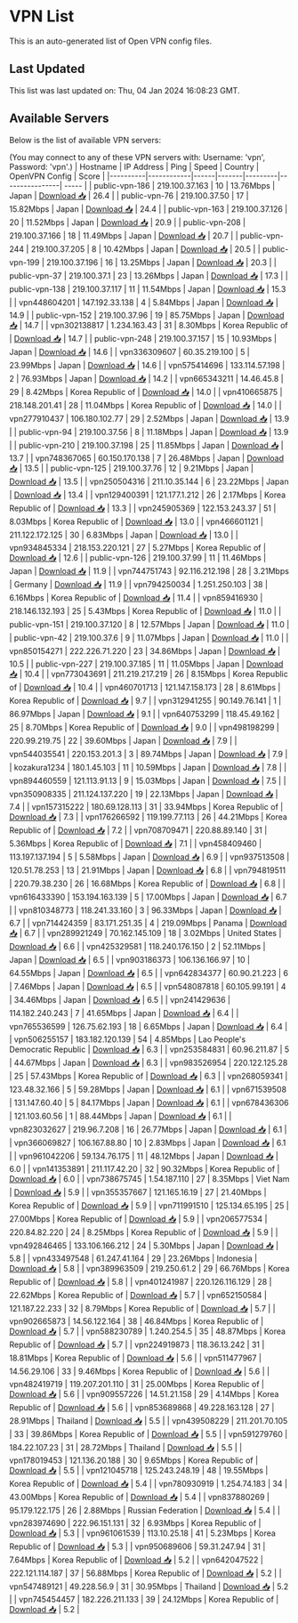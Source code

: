 # VPN List

This is an auto-generated list of Open VPN config files.

## Last Updated

This list was last updated on: Thu, 04 Jan 2024 16:08:23 GMT.

## Available Servers

Below is the list of available VPN servers:

(You may connect to any of these VPN servers with: Username: 'vpn', Password: 'vpn'.)
| Hostname | IP Address | Ping | Speed | Country | OpenVPN Config | Score |
|----------|------------|------|-------|---------|----------------| ----- |
| public-vpn-186 | 219.100.37.163 | 10 | 13.76Mbps | Japan | [Download 📥](./configs/server_0_JP.ovpn) | 26.4 |
| public-vpn-76 | 219.100.37.50 | 17 | 15.82Mbps | Japan | [Download 📥](./configs/server_1_JP.ovpn) | 24.4 |
| public-vpn-163 | 219.100.37.126 | 20 | 11.52Mbps | Japan | [Download 📥](./configs/server_2_JP.ovpn) | 20.9 |
| public-vpn-208 | 219.100.37.166 | 18 | 11.49Mbps | Japan | [Download 📥](./configs/server_3_JP.ovpn) | 20.7 |
| public-vpn-244 | 219.100.37.205 | 8 | 10.42Mbps | Japan | [Download 📥](./configs/server_4_JP.ovpn) | 20.5 |
| public-vpn-199 | 219.100.37.196 | 16 | 13.25Mbps | Japan | [Download 📥](./configs/server_5_JP.ovpn) | 20.3 |
| public-vpn-37 | 219.100.37.1 | 23 | 13.26Mbps | Japan | [Download 📥](./configs/server_6_JP.ovpn) | 17.3 |
| public-vpn-138 | 219.100.37.117 | 11 | 11.54Mbps | Japan | [Download 📥](./configs/server_7_JP.ovpn) | 15.3 |
| vpn448604201 | 147.192.33.138 | 4 | 5.84Mbps | Japan | [Download 📥](./configs/server_8_JP.ovpn) | 14.9 |
| public-vpn-152 | 219.100.37.96 | 19 | 85.75Mbps | Japan | [Download 📥](./configs/server_9_JP.ovpn) | 14.7 |
| vpn302138817 | 1.234.163.43 | 31 | 8.30Mbps | Korea Republic of | [Download 📥](./configs/server_10_KR.ovpn) | 14.7 |
| public-vpn-248 | 219.100.37.157 | 15 | 10.93Mbps | Japan | [Download 📥](./configs/server_11_JP.ovpn) | 14.6 |
| vpn336309607 | 60.35.219.100 | 5 | 23.99Mbps | Japan | [Download 📥](./configs/server_12_JP.ovpn) | 14.6 |
| vpn575414696 | 133.114.57.198 | 2 | 76.93Mbps | Japan | [Download 📥](./configs/server_13_JP.ovpn) | 14.2 |
| vpn665343211 | 14.46.45.8 | 29 | 8.42Mbps | Korea Republic of | [Download 📥](./configs/server_14_KR.ovpn) | 14.0 |
| vpn410665875 | 218.148.201.41 | 28 | 11.04Mbps | Korea Republic of | [Download 📥](./configs/server_15_KR.ovpn) | 14.0 |
| vpn277910437 | 106.180.102.77 | 29 | 2.52Mbps | Japan | [Download 📥](./configs/server_16_JP.ovpn) | 13.9 |
| public-vpn-94 | 219.100.37.56 | 8 | 11.18Mbps | Japan | [Download 📥](./configs/server_17_JP.ovpn) | 13.9 |
| public-vpn-210 | 219.100.37.198 | 25 | 11.85Mbps | Japan | [Download 📥](./configs/server_18_JP.ovpn) | 13.7 |
| vpn748367065 | 60.150.170.138 | 7 | 26.48Mbps | Japan | [Download 📥](./configs/server_19_JP.ovpn) | 13.5 |
| public-vpn-125 | 219.100.37.76 | 12 | 9.21Mbps | Japan | [Download 📥](./configs/server_20_JP.ovpn) | 13.5 |
| vpn250504316 | 211.10.35.144 | 6 | 23.22Mbps | Japan | [Download 📥](./configs/server_21_JP.ovpn) | 13.4 |
| vpn129400391 | 121.177.1.212 | 26 | 2.17Mbps | Korea Republic of | [Download 📥](./configs/server_22_KR.ovpn) | 13.3 |
| vpn245905369 | 122.153.243.37 | 51 | 8.03Mbps | Korea Republic of | [Download 📥](./configs/server_23_KR.ovpn) | 13.0 |
| vpn466601121 | 211.122.172.125 | 30 | 6.83Mbps | Japan | [Download 📥](./configs/server_24_JP.ovpn) | 13.0 |
| vpn934845334 | 218.153.220.121 | 27 | 5.27Mbps | Korea Republic of | [Download 📥](./configs/server_25_KR.ovpn) | 12.6 |
| public-vpn-126 | 219.100.37.99 | 11 | 11.46Mbps | Japan | [Download 📥](./configs/server_26_JP.ovpn) | 11.9 |
| vpn744751743 | 92.116.212.198 | 28 | 3.21Mbps | Germany | [Download 📥](./configs/server_27_DE.ovpn) | 11.9 |
| vpn794250034 | 1.251.250.103 | 38 | 6.16Mbps | Korea Republic of | [Download 📥](./configs/server_28_KR.ovpn) | 11.4 |
| vpn859416930 | 218.146.132.193 | 25 | 5.43Mbps | Korea Republic of | [Download 📥](./configs/server_29_KR.ovpn) | 11.0 |
| public-vpn-151 | 219.100.37.120 | 8 | 12.57Mbps | Japan | [Download 📥](./configs/server_30_JP.ovpn) | 11.0 |
| public-vpn-42 | 219.100.37.6 | 9 | 11.07Mbps | Japan | [Download 📥](./configs/server_31_JP.ovpn) | 11.0 |
| vpn850154271 | 222.226.71.220 | 23 | 34.86Mbps | Japan | [Download 📥](./configs/server_32_JP.ovpn) | 10.5 |
| public-vpn-227 | 219.100.37.185 | 11 | 11.05Mbps | Japan | [Download 📥](./configs/server_33_JP.ovpn) | 10.4 |
| vpn773043691 | 211.219.217.219 | 26 | 8.15Mbps | Korea Republic of | [Download 📥](./configs/server_34_KR.ovpn) | 10.4 |
| vpn460701713 | 121.147.158.173 | 28 | 8.61Mbps | Korea Republic of | [Download 📥](./configs/server_35_KR.ovpn) | 9.7 |
| vpn312941255 | 90.149.76.141 | 1 | 86.97Mbps | Japan | [Download 📥](./configs/server_36_JP.ovpn) | 9.1 |
| vpn640753299 | 118.45.49.162 | 25 | 8.70Mbps | Korea Republic of | [Download 📥](./configs/server_37_KR.ovpn) | 9.0 |
| vpn498198299 | 220.99.219.75 | 22 | 39.60Mbps | Japan | [Download 📥](./configs/server_38_JP.ovpn) | 7.9 |
| vpn544035541 | 220.153.201.3 | 3 | 89.74Mbps | Japan | [Download 📥](./configs/server_39_JP.ovpn) | 7.9 |
| kozakura1234 | 180.1.45.103 | 11 | 10.59Mbps | Japan | [Download 📥](./configs/server_40_JP.ovpn) | 7.8 |
| vpn894460559 | 121.113.91.13 | 9 | 15.03Mbps | Japan | [Download 📥](./configs/server_41_JP.ovpn) | 7.5 |
| vpn350908335 | 211.124.137.220 | 19 | 22.13Mbps | Japan | [Download 📥](./configs/server_42_JP.ovpn) | 7.4 |
| vpn157315222 | 180.69.128.113 | 31 | 33.94Mbps | Korea Republic of | [Download 📥](./configs/server_43_KR.ovpn) | 7.3 |
| vpn176266592 | 119.199.77.113 | 26 | 44.21Mbps | Korea Republic of | [Download 📥](./configs/server_44_KR.ovpn) | 7.2 |
| vpn708709471 | 220.88.89.140 | 31 | 5.36Mbps | Korea Republic of | [Download 📥](./configs/server_45_KR.ovpn) | 7.1 |
| vpn458409460 | 113.197.137.194 | 5 | 5.58Mbps | Japan | [Download 📥](./configs/server_46_JP.ovpn) | 6.9 |
| vpn937513508 | 120.51.78.253 | 13 | 21.91Mbps | Japan | [Download 📥](./configs/server_47_JP.ovpn) | 6.8 |
| vpn794819511 | 220.79.38.230 | 26 | 16.68Mbps | Korea Republic of | [Download 📥](./configs/server_48_KR.ovpn) | 6.8 |
| vpn616433390 | 153.194.163.139 | 5 | 17.00Mbps | Japan | [Download 📥](./configs/server_49_JP.ovpn) | 6.7 |
| vpn810348773 | 118.241.33.160 | 3 | 96.33Mbps | Japan | [Download 📥](./configs/server_50_JP.ovpn) | 6.7 |
| vpn714424359 | 83.171.251.35 | 4 | 219.09Mbps | Panama | [Download 📥](./configs/server_51_PA.ovpn) | 6.7 |
| vpn289921249 | 70.162.145.109 | 18 | 3.02Mbps | United States | [Download 📥](./configs/server_52_US.ovpn) | 6.6 |
| vpn425329581 | 118.240.176.150 | 2 | 52.11Mbps | Japan | [Download 📥](./configs/server_53_JP.ovpn) | 6.5 |
| vpn903186373 | 106.136.166.97 | 10 | 64.55Mbps | Japan | [Download 📥](./configs/server_54_JP.ovpn) | 6.5 |
| vpn642834377 | 60.90.21.223 | 6 | 7.46Mbps | Japan | [Download 📥](./configs/server_55_JP.ovpn) | 6.5 |
| vpn548087818 | 60.105.99.191 | 4 | 34.46Mbps | Japan | [Download 📥](./configs/server_56_JP.ovpn) | 6.5 |
| vpn241429636 | 114.182.240.243 | 7 | 41.65Mbps | Japan | [Download 📥](./configs/server_57_JP.ovpn) | 6.4 |
| vpn765536599 | 126.75.62.193 | 18 | 6.65Mbps | Japan | [Download 📥](./configs/server_58_JP.ovpn) | 6.4 |
| vpn506255157 | 183.182.120.139 | 54 | 4.85Mbps | Lao People's Democratic Republic | [Download 📥](./configs/server_59_LA.ovpn) | 6.3 |
| vpn253584831 | 60.96.211.87 | 5 | 44.67Mbps | Japan | [Download 📥](./configs/server_60_JP.ovpn) | 6.3 |
| vpn983526954 | 220.122.125.28 | 25 | 57.43Mbps | Korea Republic of | [Download 📥](./configs/server_61_KR.ovpn) | 6.3 |
| vpn268059341 | 123.48.32.166 | 5 | 59.28Mbps | Japan | [Download 📥](./configs/server_62_JP.ovpn) | 6.1 |
| vpn671539508 | 131.147.60.40 | 5 | 84.17Mbps | Japan | [Download 📥](./configs/server_63_JP.ovpn) | 6.1 |
| vpn678436306 | 121.103.60.56 | 1 | 88.44Mbps | Japan | [Download 📥](./configs/server_64_JP.ovpn) | 6.1 |
| vpn823032627 | 219.96.7.208 | 16 | 26.77Mbps | Japan | [Download 📥](./configs/server_65_JP.ovpn) | 6.1 |
| vpn366069827 | 106.167.88.80 | 10 | 2.83Mbps | Japan | [Download 📥](./configs/server_66_JP.ovpn) | 6.1 |
| vpn961042206 | 59.134.76.175 | 11 | 48.12Mbps | Japan | [Download 📥](./configs/server_67_JP.ovpn) | 6.0 |
| vpn141353891 | 211.117.42.20 | 32 | 90.32Mbps | Korea Republic of | [Download 📥](./configs/server_68_KR.ovpn) | 6.0 |
| vpn738675745 | 1.54.187.110 | 27 | 8.35Mbps | Viet Nam | [Download 📥](./configs/server_69_VN.ovpn) | 5.9 |
| vpn355357667 | 121.165.16.19 | 27 | 21.40Mbps | Korea Republic of | [Download 📥](./configs/server_70_KR.ovpn) | 5.9 |
| vpn711991510 | 125.134.65.195 | 25 | 27.00Mbps | Korea Republic of | [Download 📥](./configs/server_71_KR.ovpn) | 5.9 |
| vpn206577534 | 220.84.82.220 | 24 | 8.25Mbps | Korea Republic of | [Download 📥](./configs/server_72_KR.ovpn) | 5.9 |
| vpn492846465 | 133.106.166.212 | 24 | 5.30Mbps | Japan | [Download 📥](./configs/server_73_JP.ovpn) | 5.8 |
| vpn433497548 | 61.247.41.164 | 29 | 23.26Mbps | Indonesia | [Download 📥](./configs/server_74_ID.ovpn) | 5.8 |
| vpn389963509 | 219.250.61.2 | 29 | 66.76Mbps | Korea Republic of | [Download 📥](./configs/server_75_KR.ovpn) | 5.8 |
| vpn401241987 | 220.126.116.129 | 28 | 22.62Mbps | Korea Republic of | [Download 📥](./configs/server_76_KR.ovpn) | 5.7 |
| vpn652150584 | 121.187.22.233 | 32 | 8.79Mbps | Korea Republic of | [Download 📥](./configs/server_77_KR.ovpn) | 5.7 |
| vpn902665873 | 14.56.122.164 | 38 | 46.84Mbps | Korea Republic of | [Download 📥](./configs/server_78_KR.ovpn) | 5.7 |
| vpn588230789 | 1.240.254.5 | 35 | 48.87Mbps | Korea Republic of | [Download 📥](./configs/server_79_KR.ovpn) | 5.7 |
| vpn224919873 | 118.36.13.242 | 31 | 18.81Mbps | Korea Republic of | [Download 📥](./configs/server_80_KR.ovpn) | 5.6 |
| vpn511477967 | 14.56.29.106 | 33 | 9.46Mbps | Korea Republic of | [Download 📥](./configs/server_81_KR.ovpn) | 5.6 |
| vpn482419719 | 119.207.201.110 | 31 | 25.00Mbps | Korea Republic of | [Download 📥](./configs/server_82_KR.ovpn) | 5.6 |
| vpn909557226 | 14.51.21.158 | 29 | 4.14Mbps | Korea Republic of | [Download 📥](./configs/server_83_KR.ovpn) | 5.6 |
| vpn853689868 | 49.228.163.128 | 27 | 28.91Mbps | Thailand | [Download 📥](./configs/server_84_TH.ovpn) | 5.5 |
| vpn439508229 | 211.201.70.105 | 33 | 39.86Mbps | Korea Republic of | [Download 📥](./configs/server_85_KR.ovpn) | 5.5 |
| vpn591279760 | 184.22.107.23 | 31 | 28.72Mbps | Thailand | [Download 📥](./configs/server_86_TH.ovpn) | 5.5 |
| vpn178019453 | 121.136.20.188 | 30 | 9.65Mbps | Korea Republic of | [Download 📥](./configs/server_87_KR.ovpn) | 5.5 |
| vpn121045718 | 125.243.248.19 | 48 | 19.55Mbps | Korea Republic of | [Download 📥](./configs/server_88_KR.ovpn) | 5.4 |
| vpn780930919 | 1.254.74.183 | 34 | 43.00Mbps | Korea Republic of | [Download 📥](./configs/server_89_KR.ovpn) | 5.4 |
| vpn837880269 | 95.179.122.175 | 26 | 2.88Mbps | Russian Federation | [Download 📥](./configs/server_90_RU.ovpn) | 5.4 |
| vpn283974690 | 222.96.151.131 | 32 | 6.93Mbps | Korea Republic of | [Download 📥](./configs/server_91_KR.ovpn) | 5.3 |
| vpn961061539 | 113.10.25.18 | 41 | 5.23Mbps | Korea Republic of | [Download 📥](./configs/server_92_KR.ovpn) | 5.3 |
| vpn950689606 | 59.31.247.94 | 31 | 7.64Mbps | Korea Republic of | [Download 📥](./configs/server_93_KR.ovpn) | 5.2 |
| vpn642047522 | 222.121.114.187 | 37 | 56.88Mbps | Korea Republic of | [Download 📥](./configs/server_94_KR.ovpn) | 5.2 |
| vpn547489121 | 49.228.56.9 | 31 | 30.95Mbps | Thailand | [Download 📥](./configs/server_95_TH.ovpn) | 5.2 |
| vpn745454457 | 182.226.211.133 | 39 | 24.12Mbps | Korea Republic of | [Download 📥](./configs/server_96_KR.ovpn) | 5.2 |
